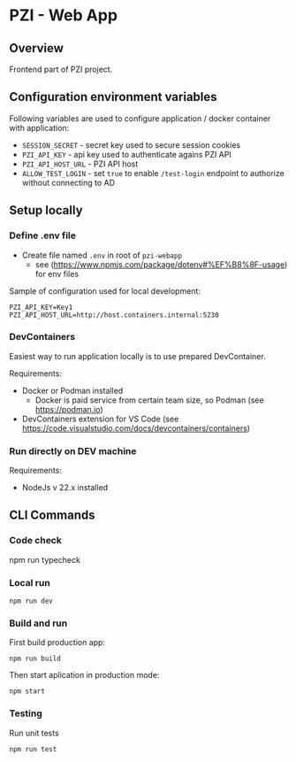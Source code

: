 # PZI - Web App

## Overview

Frontend part of PZI project.

## Configuration environment variables

Following variables are used to configure application / docker container with application:
- `SESSION_SECRET` - secret key used to secure session cookies
- `PZI_API_KEY` - api key used to authenticate agains PZI API
- `PZI_API_HOST_URL` - PZI API host
- `ALLOW_TEST_LOGIN` - set `true` to enable `/test-login` endpoint to authorize without connecting to AD

## Setup locally

### Define .env file

- Create file named `.env` in root of `pzi-webapp`
  - see (https://www.npmjs.com/package/dotenv#%EF%B8%8F-usage) for env files 

Sample of configuration used for local development:

```
PZI_API_KEY=Key1
PZI_API_HOST_URL=http://host.containers.internal:5230
```


### DevContainers

Easiest way to run application locally is to use prepared DevContainer. 

Requirements:
- Docker or Podman installed
  - Docker is paid service from certain team size, so Podman (see https://podman.io) 
- DevContainers extension for VS Code (see https://code.visualstudio.com/docs/devcontainers/containers)

### Run directly on DEV machine

Requirements:
- NodeJs v 22.x installed


## CLI Commands

### Code check

npm run typecheck

### Local run

```
npm run dev
```

### Build and run 

First build production app:

```
npm run build
```

Then start aplication in production mode:

```
npm start
```

### Testing

Run unit tests

```
npm run test
```
